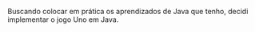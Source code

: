 Buscando colocar em prática os aprendizados de Java que tenho, decidi implementar o jogo Uno em Java.
